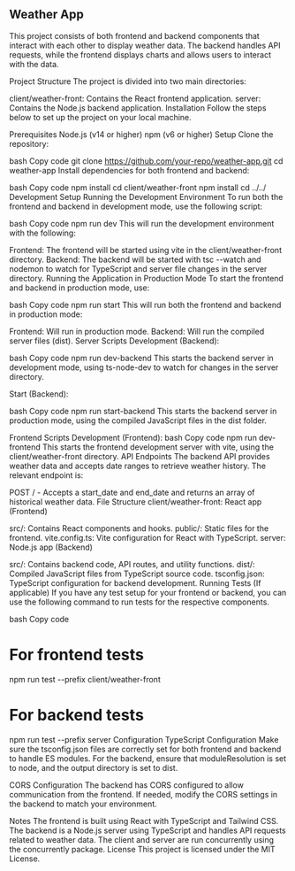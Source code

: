 ## Weather App
This project consists of both frontend and backend components that interact with each other to display weather data. The backend handles API requests, while the frontend displays charts and allows users to interact with the data.

Project Structure
The project is divided into two main directories:

client/weather-front: Contains the React frontend application.
server: Contains the Node.js backend application.
Installation
Follow the steps below to set up the project on your local machine.

Prerequisites
Node.js (v14 or higher)
npm (v6 or higher)
Setup
Clone the repository:

bash
Copy code
git clone https://github.com/your-repo/weather-app.git
cd weather-app
Install dependencies for both frontend and backend:

bash
Copy code
npm install
cd client/weather-front
npm install
cd ../../
Development Setup
Running the Development Environment
To run both the frontend and backend in development mode, use the following script:

bash
Copy code
npm run dev
This will run the development environment with the following:

Frontend: The frontend will be started using vite in the client/weather-front directory.
Backend: The backend will be started with tsc --watch and nodemon to watch for TypeScript and server file changes in the server directory.
Running the Application in Production Mode
To start the frontend and backend in production mode, use:

bash
Copy code
npm run start
This will run both the frontend and backend in production mode:

Frontend: Will run in production mode.
Backend: Will run the compiled server files (dist).
Server Scripts
Development (Backend):

bash
Copy code
npm run dev-backend
This starts the backend server in development mode, using ts-node-dev to watch for changes in the server directory.

Start (Backend):

bash
Copy code
npm run start-backend
This starts the backend server in production mode, using the compiled JavaScript files in the dist folder.

Frontend Scripts
Development (Frontend):
bash
Copy code
npm run dev-frontend
This starts the frontend development server with vite, using the client/weather-front directory.
API Endpoints
The backend API provides weather data and accepts date ranges to retrieve weather history. The relevant endpoint is:

POST / - Accepts a start_date and end_date and returns an array of historical weather data.
File Structure
client/weather-front: React app (Frontend)

src/: Contains React components and hooks.
public/: Static files for the frontend.
vite.config.ts: Vite configuration for React with TypeScript.
server: Node.js app (Backend)

src/: Contains backend code, API routes, and utility functions.
dist/: Compiled JavaScript files from TypeScript source code.
tsconfig.json: TypeScript configuration for backend development.
Running Tests
(If applicable) If you have any test setup for your frontend or backend, you can use the following command to run tests for the respective components.

bash
Copy code
# For frontend tests
npm run test --prefix client/weather-front

# For backend tests
npm run test --prefix server
Configuration
TypeScript Configuration
Make sure the tsconfig.json files are correctly set for both frontend and backend to handle ES modules. For the backend, ensure that moduleResolution is set to node, and the output directory is set to dist.

CORS Configuration
The backend has CORS configured to allow communication from the frontend. If needed, modify the CORS settings in the backend to match your environment.

Notes
The frontend is built using React with TypeScript and Tailwind CSS.
The backend is a Node.js server using TypeScript and handles API requests related to weather data.
The client and server are run concurrently using the concurrently package.
License
This project is licensed under the MIT License.